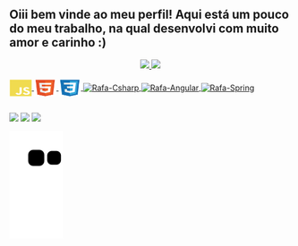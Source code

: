 ## Oiii bem vinde ao meu perfil! Aqui está um pouco do meu trabalho, na qual desenvolvi com muito amor e carinho :)
<div align="center">
  <a href="https://github.com/juliamohr">
  <img height="180em" src="https://github-readme-stats.vercel.app/api?username=juliamohr&show_icons=true&theme=cobalt&include_all_commits=true&count_private=true"/>
  <img height="180em" src="https://github-readme-stats.vercel.app/api/top-langs/?username=juliamohr&layout=compact&langs_count=7&theme=cobalt"/>
</div>
<div style="display: inline_block"><br>
  <img align="center" alt="Rafa-Js" height="30" width="40" src="https://raw.githubusercontent.com/devicons/devicon/master/icons/javascript/javascript-plain.svg">
  <img align="center" alt="Rafa-HTML" height="30" width="40" src="https://raw.githubusercontent.com/devicons/devicon/master/icons/html5/html5-original.svg">
  <img align="center" alt="Rafa-CSS" height="30" width="40" src="https://raw.githubusercontent.com/devicons/devicon/master/icons/css3/css3-original.svg">
  <img align="center" alt="Rafa-Csharp" height="30" width="40" src="https://cdn.jsdelivr.net/gh/devicons/devicon/icons/bootstrap/bootstrap-original.svg" >
  <img align ="center" alt="Rafa-Angular" heignt="30" width="40" scr="https://cdn.jsdelivr.net/gh/devicons/devicon@v2.14.0/devicon.min.css">
<img align="center" alt="Rafa-Spring" height="30" width="40" src="https://cdn.jsdelivr.net/gh/devicons/devicon/icons/spring/spring-plain.svg">

</div>
  
  ##
 
<div> 
  <a href="https://instagram.com/juliam0hr" target="_blank"><img src="https://img.shields.io/badge/-Instagram-%23E4405F?style=for-the-badge&logo=instagram&logoColor=white" target="_blank"></a>
  <a href = "mailto:juliamcachoeira@gmail.com"><img src="https://img.shields.io/badge/-Gmail-%23333?style=for-the-badge&logo=gmail&logoColor=white" target="_blank"></a>
  <a href="https://www.linkedin.com/in/julia-mohr-b53a77201/" target="_blank"><img src="https://img.shields.io/badge/-LinkedIn-%230077B5?style=for-the-badge&logo=linkedin&logoColor=white" target="_blank"></a> 
 
  ![Snake animation](https://github.com/rafaballerini/rafaballerini/blob/output/github-contribution-grid-snake.svg)
 
</div>
